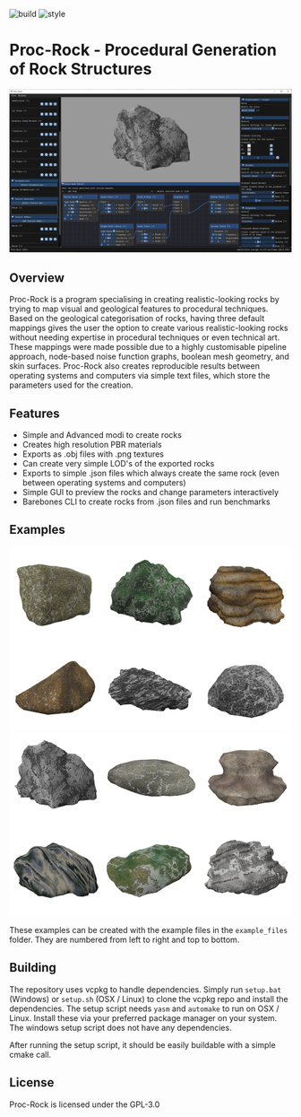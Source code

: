 ![build](https://github.com/acfaruk/proc-rock/workflows/build/badge.svg)
![style](https://github.com/acfaruk/proc-rock/workflows/style/badge.svg)

# Proc-Rock -  Procedural Generation of Rock Structures

![gui](images/proc-rock.png)

## Overview
Proc-Rock is a program specialising in creating realistic-looking rocks by trying to map visual and geological features to procedural techniques. Based on the geological categorisation of rocks, having three default mappings gives the user the option to create various realistic-looking rocks without needing expertise in procedural techniques or even technical art. These mappings were made possible due to a highly customisable pipeline approach, node-based noise function graphs, boolean mesh geometry, and skin surfaces. Proc-Rock also creates reproducible results between operating systems and computers via simple text files, which store the parameters used for the creation.

## Features
- Simple and Advanced modi to create rocks
- Creates high resolution PBR materials
- Exports as .obj files with .png textures
- Can create very simple LOD's of the exported rocks
- Exports to simple .json files which always create the same rock (even between operating systems and computers)
- Simple GUI to preview the rocks and change parameters interactively
- Barebones CLI to create rocks from .json files and run benchmarks

## Examples
![Ex1](images/procrock_rock_collage-part1.png)
![Ex2](images/procrock_rock_collage-part2.png)

These examples can be created with the example files in the `example_files` folder.
They are numbered from left to right and top to bottom.

## Building
The repository uses vcpkg to handle dependencies. Simply run `setup.bat` (Windows) or `setup.sh` (OSX / Linux) to clone the vcpkg repo and install the dependencies.
The setup script needs `yasm` and `automake` to run on OSX / Linux.
Install these via your preferred package manager on your system.
The windows setup script does not have any dependencies.

After running the setup script, it should be easily buildable with a simple cmake call.

## License
Proc-Rock is licensed under the GPL-3.0